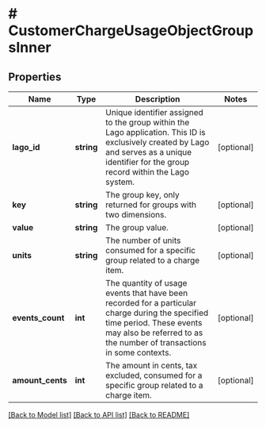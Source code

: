 # # CustomerChargeUsageObjectGroupsInner

## Properties

Name | Type | Description | Notes
------------ | ------------- | ------------- | -------------
**lago_id** | **string** | Unique identifier assigned to the group within the Lago application. This ID is exclusively created by Lago and serves as a unique identifier for the group record within the Lago system. | [optional]
**key** | **string** | The group key, only returned for groups with two dimensions. | [optional]
**value** | **string** | The group value. | [optional]
**units** | **string** | The number of units consumed for a specific group related to a charge item. | [optional]
**events_count** | **int** | The quantity of usage events that have been recorded for a particular charge during the specified time period. These events may also be referred to as the number of transactions in some contexts. | [optional]
**amount_cents** | **int** | The amount in cents, tax excluded, consumed for a specific group related to a charge item. | [optional]

[[Back to Model list]](../../README.md#models) [[Back to API list]](../../README.md#endpoints) [[Back to README]](../../README.md)
